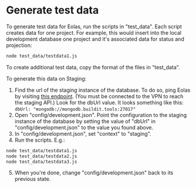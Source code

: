 # Generate test data
To generate test data for Eolas, run the scripts in "test_data". Each script creates data for one project. For example, this would insert into the local development database one project and it's associated data for status and projection:

```sh
node test_data/testdata1.js
```

To create additional test data, copy the format of the files in "test_data".

To generate this data on Staging:

1. Find the url of the staging instance of the database. To do so, ping Eolas by visiting [this endpoint](http://eolas.staging.buildit.tools/ping). (You must be connected to the VPN to reach the staging API.) Look for the dbUrl value. It looks something like this: `dbUrl: "mongodb://mongodb.buildit.tools:27017"`
2. Open "config/development.json". Point the configuration to the staging instance of the database by setting the value of "dbUrl" in "config/development.json" to the value you found above.
3. In "config/development.json", set "context" to "staging".
4. Run the scripts. E.g.:
```sh
node test_data/testdata1.js
node test_data/testdata2.js
node test_data/testdata3.js
```
5. When you're done, change "config/development.json" back to its previous state.

